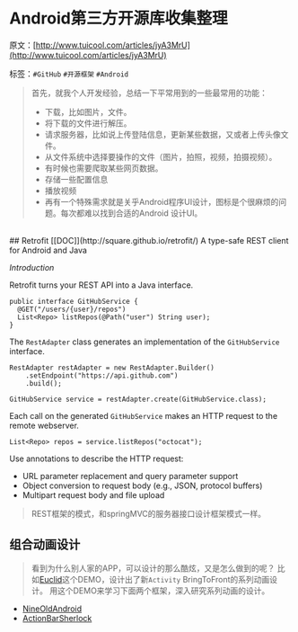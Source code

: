 # Android第三方开源库收集整理
原文：[http://www.tuicool.com/articles/jyA3MrU](http://www.tuicool.com/articles/jyA3MrU)

标签：`#GitHub` `#开源框架` `#Android`

>首先，就我个人开发经验，总结一下平常用到的一些最常用的功能： 
>
>- 下载，比如图片，文件。
>- 将下载的文件进行解压。
>- 请求服务器，比如说上传登陆信息，更新某些数据，又或者上传头像文件。
>- 从文件系统中选择要操作的文件（图片，拍照，视频，拍摄视频）。
>- 有时候也需要爬取某些网页数据。
>- 存储一些配置信息
>- 播放视频
>- 再有一个特殊需求就是关乎Android程序UI设计，图标是个很麻烦的问题。每次都难以找到合适的Android 设计UI。

<br>
## Retrofit [[DOC]](http://square.github.io/retrofit/)
A type-safe REST client for Android and Java

*Introduction*

Retrofit turns your REST API into a Java interface.

	public interface GitHubService {
	  @GET("/users/{user}/repos")
	  List<Repo> listRepos(@Path("user") String user);
	}

The `RestAdapter` class generates an implementation of the `GitHubService` interface.

	RestAdapter restAdapter = new RestAdapter.Builder()
	    .setEndpoint("https://api.github.com")
	    .build();
	
	GitHubService service = restAdapter.create(GitHubService.class);

Each call on the generated `GitHubService` makes an HTTP request to the remote webserver.

	List<Repo> repos = service.listRepos("octocat");

Use annotations to describe the HTTP request:

- URL parameter replacement and query parameter support
- Object conversion to request body (e.g., JSON, protocol buffers)
- Multipart request body and file upload

> REST框架的模式，和springMVC的服务器接口设计框架模式一样。

## 组合动画设计

> 看到为什么别人家的APP，可以设计的那么酷炫，又是怎么做到的呢？
> 比如[Euclid](https://github.com/Yalantis/Euclid)这个DEMO，设计出了新`Activity` BringToFront的系列动画设计。
> 用这个DEMO来学习下面两个框架，深入研究系列动画的设计。


- [NineOldAndroid](http://nineoldandroids.com/)
- [ActionBarSherlock](http://actionbarsherlock.com/)
